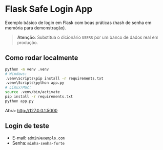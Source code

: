 # Flask Safe Login App

Exemplo básico de login em Flask com boas práticas (hash de senha em memória para demonstração).
> **Atenção**: Substitua o dicionário `USERS` por um banco de dados real em produção.

## Como rodar localmente
```bash
python -m venv .venv
# Windows:
.venv\Scripts\pip install -r requirements.txt
.venv\Scripts\python app.py
# Linux/Mac:
source .venv/bin/activate
pip install -r requirements.txt
python app.py
```
Abra: http://127.0.0.1:5000

## Login de teste
- E-mail: `admin@exemplo.com`
- Senha: `minha-senha-forte`
